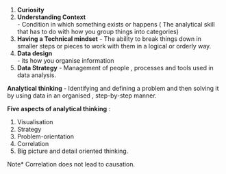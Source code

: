 1. **Curiosity**                   
2. **Understanding Context**       
			- Condition in which something exists or happens ( The analytical skill that has to do with how you group things into categories)
3. **Having a Technical mindset** 
			- The ability to break things down in smaller steps or pieces to work with them in a logical or orderly way.
4. **Data design**                
			- its how you organise information 
5. **Data Strategy**
			-  Management of people , processes and tools used in data analysis. 


**Analytical thinking** - Identifying and defining a problem and then solving it by using data in an organised , step-by-step manner.

**Five aspects of analytical thinking** :
1. Visualisation 
2. Strategy
3. Problem-orientation 
4. Correlation 
5. Big picture and detail oriented thinking.

Note* Correlation does not lead to causation.